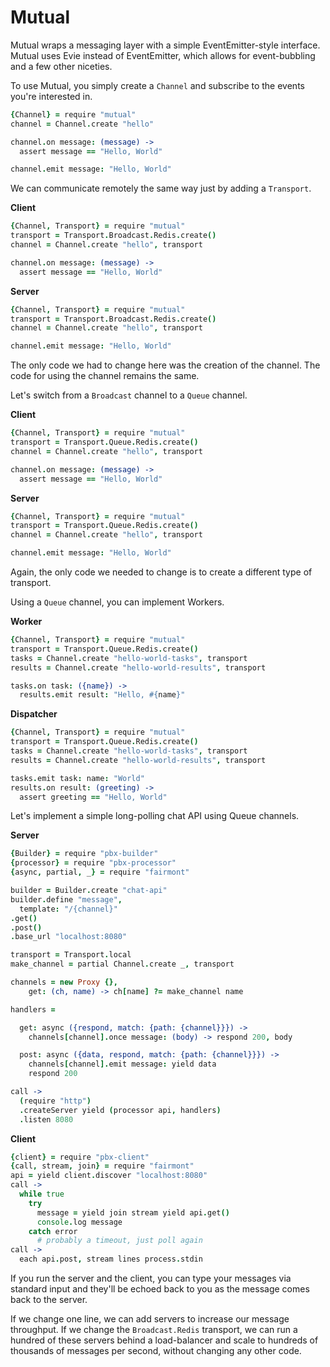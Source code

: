 # Mutual

Mutual wraps a messaging layer with a simple EventEmitter-style interface. Mutual uses Evie instead of EventEmitter, which allows for event-bubbling and a few other niceties.

To use Mutual, you simply create a `Channel` and subscribe to the events you're interested in.

```coffee
{Channel} = require "mutual"
channel = Channel.create "hello"

channel.on message: (message) ->
  assert message == "Hello, World"

channel.emit message: "Hello, World"
```

We can communicate remotely the same way just by adding a `Transport`.

**Client**
```coffee
{Channel, Transport} = require "mutual"
transport = Transport.Broadcast.Redis.create()
channel = Channel.create "hello", transport

channel.on message: (message) ->
  assert message == "Hello, World"
```

**Server**
```coffee
{Channel, Transport} = require "mutual"
transport = Transport.Broadcast.Redis.create()
channel = Channel.create "hello", transport

channel.emit message: "Hello, World"
```

The only code we had to change here was the creation of the channel. The code for using the channel remains the same.

Let's switch from a `Broadcast` channel to a `Queue` channel.

**Client**
```coffee
{Channel, Transport} = require "mutual"
transport = Transport.Queue.Redis.create()
channel = Channel.create "hello", transport

channel.on message: (message) ->
  assert message == "Hello, World"
```

**Server**
```coffee
{Channel, Transport} = require "mutual"
transport = Transport.Queue.Redis.create()
channel = Channel.create "hello", transport

channel.emit message: "Hello, World"
```

Again, the only code we needed to change is to create a different type of transport.

Using a `Queue` channel, you can implement Workers.

**Worker**
```coffee
{Channel, Transport} = require "mutual"
transport = Transport.Queue.Redis.create()
tasks = Channel.create "hello-world-tasks", transport
results = Channel.create "hello-world-results", transport

tasks.on task: ({name}) ->
  results.emit result: "Hello, #{name}"
```

**Dispatcher**
```coffee
{Channel, Transport} = require "mutual"
transport = Transport.Queue.Redis.create()
tasks = Channel.create "hello-world-tasks", transport
results = Channel.create "hello-world-results", transport

tasks.emit task: name: "World"
results.on result: (greeting) ->
  assert greeting == "Hello, World"
```

Let's implement a simple long-polling chat API using Queue channels.

**Server**
```coffee
{Builder} = require "pbx-builder"
{processor} = require "pbx-processor"
{async, partial, _} = require "fairmont"

builder = Builder.create "chat-api"
builder.define "message",
  template: "/{channel}"
.get()
.post()
.base_url "localhost:8080"

transport = Transport.local
make_channel = partial Channel.create _, transport

channels = new Proxy {},
    get: (ch, name) -> ch[name] ?= make_channel name

handlers =

  get: async ({respond, match: {path: {channel}}}) ->
    channels[channel].once message: (body) -> respond 200, body

  post: async ({data, respond, match: {path: {channel}}}) ->
    channels[channel].emit message: yield data
    respond 200

call ->
  (require "http")
  .createServer yield (processor api, handlers)
  .listen 8080
```

**Client**
```coffee
{client} = require "pbx-client"
{call, stream, join} = require "fairmont"
api = yield client.discover "localhost:8080"
call ->
  while true
    try
      message = yield join stream yield api.get()
      console.log message
    catch error
      # probably a timeout, just poll again
call ->
  each api.post, stream lines process.stdin
```

If you run the server and the client, you can type your messages via standard input and they'll be echoed back to you as the message comes back to the server.

If we change one line, we can add servers to increase our message throughput. If we change the `Broadcast.Redis` transport, we can run a hundred of these servers behind a load-balancer and scale to hundreds of thousands of messages per second, without changing any other code.
